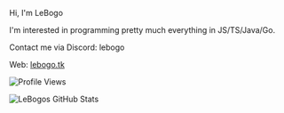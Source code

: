 Hi, I'm LeBogo

I'm interested in programming pretty much everything in JS/TS/Java/Go.

Contact me via Discord: lebogo

Web: [lebogo.tk](https://lebogo.tk/)

![Profile Views](https://komarev.com/ghpvc/?username=lebogoo&label=Profile%20views%20since%20this%20was%20added&color=0e75b6&style=flat)

![LeBogos GitHub Stats](https://github-readme-stats.vercel.app/api?username=lebogoo&show_icons=true&theme=dark&border_radius=20&bg_color=90,005919,022806)
